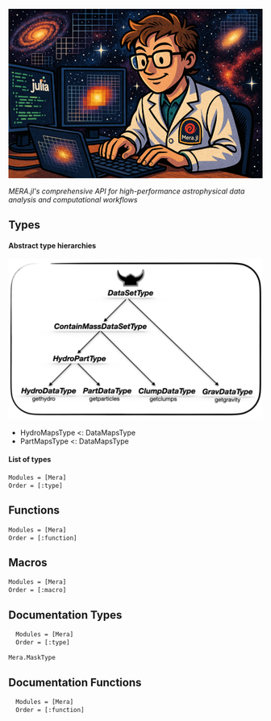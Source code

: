 ![MERA.jl API Reference](../assets/representative_mera_worker_60.png)

*MERA.jl's comprehensive API for high-performance astrophysical data analysis and computational workflows*

## Types
#### Abstract type hierarchies

![DataSetType hierarchy](assets/TypeHierarchy.png)

- HydroMapsType <: DataMapsType
- PartMapsType  <: DataMapsType

#### List of types
```@index
Modules = [Mera]
Order = [:type]
```

## Functions
```@index
Modules = [Mera]
Order = [:function]
```

## Macros
```@autodocs
Modules = [Mera]
Order = [:macro]
```

## Documentation Types
```@autodocs
  Modules = [Mera]
  Order = [:type]
```

```@docs
Mera.MaskType
```

## Documentation Functions
```@autodocs
  Modules = [Mera]
  Order = [:function]
```
